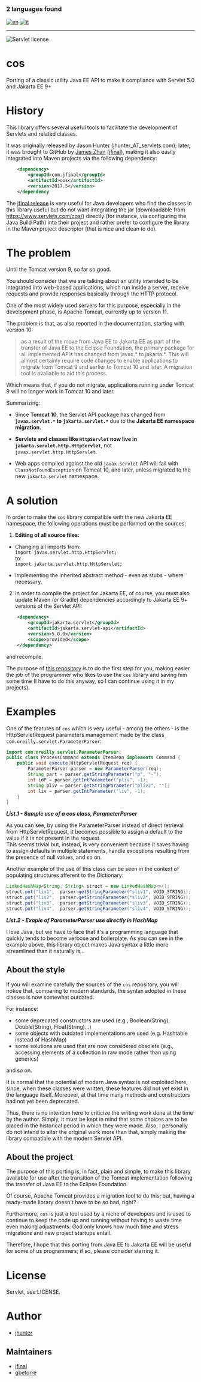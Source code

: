 ### 2 languages found
[![en](https://img.shields.io/badge/lang-en-red.svg)](https://github.com/gbetorre/cos/blob/master/README.md)
[![it](https://img.shields.io/badge/lang-it-yellow.svg)](https://github.com/gbetorre/cos/blob/master/README.it.md)

---

![Servlet license](https://img.shields.io/badge/license-Servlet-blue)

# cos

Porting of a classic utility Java EE API to make it compliance with Servlet 5.0 and Jakarta EE 9+

# History

This library offers several useful tools to facilitate the development of Servlets and related classes.

It was originally released by Jason Hunter (jhunter_AT_servlets.com); later, it was brought to GitHub by [James Zhan](https://github.com/jfinal) ([jfinal](https://github.com/jfinal)), making it also easily integrated into Maven projects via the following dependency:

```XML
    <dependency>
        <groupId>com.jfinal</groupId>
        <artifactId>cos</artifactId>
        <version>2017.5</version>
    </dependency
```

The [jfinal release](https://github.com/jfinal/cos) is very useful for Java developers who find the classes in this library useful but do not want integrating the jar (downloadable from https://www.servlets.com/cos/) directly (for instance, via configuring the Java Build Path) into their project and rather prefer to configure the library in the Maven project descriptor (that is nice and clean to do).

# The problem

Until the Tomcat version 9, so far so good.

You should consider that we are talking about an utility intended to be integrated into web-based applications, which run inside a server, receive requests and provide responses basically through the HTTP protocol.

One of the most widely used servers for this purpose, especially in the development phase, is Apache Tomcat, currently up to version 11.

The problem is that, as also reported in the documentation, starting with version 10:

>  as a result of the move from Java EE to Jakarta EE as part of the transfer of Java EE to the Eclipse Foundation, the primary package for all implemented APIs has changed from javax.* to jakarta.*. This will almost certainly require code changes to enable applications to migrate from Tomcat 9 and earlier to Tomcat 10 and later. 
> A migration tool is available to aid this process.

Which means that, if you do not migrate, applications running under Tomcat 9 will no longer work in Tomcat 10 and later.

Summarizing:
- Since **Tomcat 10**, the Servlet API package has changed from **`javax.servlet.*` to `jakarta.servlet.*`** due to the **Jakarta EE namespace migration**.
    
- **Servlets and classes like `HttpServlet` now live in `jakarta.servlet.http.HttpServlet`**, not `javax.servlet.http.HttpServlet`.
    
- Web apps compiled against the old `javax.servlet` API will fail with `ClassNotFoundException` on Tomcat 10, and later, unless migrated to the new `jakarta.servlet` namespace.

# A solution

In order to make the `cos` library compatible with the new Jakarta EE namespace, the following operations must be performed on the sources:

1. **Editing of all source files:**

- Changing all imports from:<br> 
    `import javax.servlet.http.HttpServlet;`<br> 
    to:<br> 
    `import jakarta.servlet.http.HttpServlet;`

- Implementing the inherited abstract method - even as stubs - where necessary.

2. In order to compile the project for Jakarta EE, of course, you must also update Maven (or Gradle) dependencies accordingly to Jakarta EE 9+ versions of the Servlet API:

```XML    
    <dependency> 
        <groupId>jakarta.servlet</groupId> 
        <artifactId>jakarta.servlet-api</artifactId> 
        <version>5.0.0</version> 
        <scope>provided</scope>
    </dependency>
```

and recompile.

The purpose of [this repository](https://github.com/gbetorre/cos) is to do the first step for you, making easier the job of the programmer who likes to use the `cos` library and saving him some time (I have to do this anyway, so I can continue using it in my projects).

# Examples

One of the features of `cos` which is very useful - among the others - is the HttpServletRequest parameters management made by the class 
`com.oreilly.servlet.ParameterParser`:

```JAVA
import com.oreilly.servlet.ParameterParser;
public class ProcessCommand extends ItemBean implements Command {
    public void execute(HttpServletRequest req) {
        ParameterParser parser = new ParameterParser(req);
        String part = parser.getStringParameter("p", "-");
        int idP = parser.getIntParameter("pliv", -1);
        String pliv = parser.getStringParameter("pliv2", "");
        int liv = parser.getIntParameter("liv", -1);
    }
}
```
***List.1 - Sample use of a cos class, ParameterParser***

As you can see, by using the ParameterParser instead of direct retrieval from HttpServletRequest, it becomes possible to assign a default to the value if it is not present in the request.<br> 
This seems trivial but, instead, is very convenient because it saves having to assign defaults in multiple statements, handle exceptions resulting from the presence of null values, and so on.

Another example of the use of this class can be seen in the context of populating structures afferent to the Dictionary:

```JAVA
LinkedHashMap<String, String> struct = new LinkedHashMap<>();
struct.put("liv1",  parser.getStringParameter("sliv1", VOID_STRING));
struct.put("liv2",  parser.getStringParameter("sliv2", VOID_STRING));
struct.put("liv3",  parser.getStringParameter("sliv3", VOID_STRING));
struct.put("liv4",  parser.getStringParameter("sliv4", VOID_STRING));
```
***List.2 - Exaple of ParameterParser use directly in HashMap***

I love Java, but we have to face that it's a programming language that quickly tends to become verbose and boilerplate.
As you can see in the example above, this library object makes Java syntax a little more streamlined than it naturally is...

## About the style

If you will examine carefully the sources of the `cos` repository, you will notice that, comparing to modern standards, the syntax adopted in these classes is now somewhat outdated.

For instance: 
* some deprecated constructors are used (e.g., Boolean(String), Double(String), Float(String)...)
* some objects with outdated implementations are used (e.g. Hashtable instead of HashMap)
* some solutions are used that are now considered obsolete (e.g., accessing elements of a collection in raw mode rather than using generics)

and so on.

It is normal that the potential of modern Java syntax is not exploited here, since, when these classes were written, these features did not yet exist in the language itself. Moreover, at that time many methods and constructors had not yet been deprecated.

Thus, there is no intention here to criticize the writing work done at the time by the author.
Simply, it must be kept in mind that some choices are to be placed in the historical period in which they were made.
Also, I personally do not intend to alter the original work more than that, simply making the library compatible with the modern Servlet API.

## About the project

The purpose of this porting is, in fact, plain and simple, to make this library available for use after the transition of the Tomcat implementation following the transfer of Java EE to the Eclipse Foundation.

Of course, Apache Tomcat provides a migration tool to do this; but, having a ready-made library doesn't have to be so bad, right?

Furthermore, `cos` is just a tool used by a niche of developers and is used to continue to keep the code up and running without having to waste time even making adjustments: God only knows how much time and stress migrations and new project startups entail.

Therefore, I hope that this porting from Java EE to Jakarta EE will be useful for some of us programmers; if so, please consider starring it.

# License

Servlet, see LICENSE.

# Author

* [jhunter](https://www.servlets.com/jason/) 

## Maintainers

* [jfinal](https://github.com/jfinal) 
* [gbetorre](https://github.com/gbetorre)

